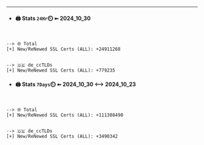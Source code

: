 

---
- #### 🖨️ **Stats** `24Hr`⏲️ ➼ 2024_10_30
```console


--> 🌐 Total
[+] New/ReNewed SSL Certs (ALL): +24911268


--> 🇩🇪 de_ccTLDs
[+] New/ReNewed SSL Certs (ALL): +779235

```

- #### 🖨️ **Stats** `7Days`⏲️ ➼ 2024_10_30 <--> 2024_10_23
```console


--> 🌐 Total
[+] New/ReNewed SSL Certs (ALL): +111308490


--> 🇩🇪 de_ccTLDs
[+] New/ReNewed SSL Certs (ALL): +3490342

```


